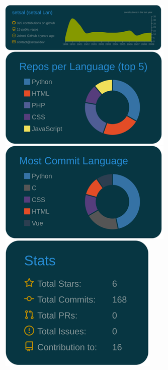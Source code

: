 
[![](./profile-summary-card-output/solarized_dark/0-profile-details.svg)](https://github.com/setsal)
[![](./profile-summary-card-output/solarized_dark/1-repos-per-language.svg)](https://github.com/setsal)
[![](./profile-summary-card-output/solarized_dark/2-most-commit-language.svg)](https://github.com/setsal)
[![](./profile-summary-card-output/solarized_dark/3-stats.svg)](https://github.com/setsal)
